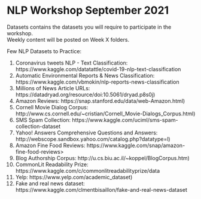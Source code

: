 # NLP Workshop September 2021

Datasets contains the datasets you will require to participate in the workshop. </br>
Weekly content will be posted on Week X folders. </br>


Few NLP Datasets to Practice:
<ol>
  <li>Coronavirus tweets NLP - Text Classification: https://www.kaggle.com/datatattle/covid-19-nlp-text-classification</li>
  <li>Automatic Environmental Reports & News Classification: https://www.kaggle.com/vbmokin/nlp-reports-news-classification</li>
  <li>Millions of News Article URLs: https://datadryad.org/resource/doi:10.5061/dryad.p8s0j)</li>
  <li>Amazon Reviews: https://snap.stanford.edu/data/web-Amazon.html)</li>
  <li>Cornell Movie Dialog Corpus: http://www.cs.cornell.edu/~cristian/Cornell_Movie-Dialogs_Corpus.html)</li>
  <li>SMS Spam Collection: https://www.kaggle.com/uciml/sms-spam-collection-dataset</li>  
  <li>Yahoo! Answers Comprehensive Questions and Answers: http://webscope.sandbox.yahoo.com/catalog.php?datatype=l)</li>
  <li>Amazon Fine Food Reviews: https://www.kaggle.com/snap/amazon-fine-food-reviews>
  <li>Blog Authorship Corpus: http://u.cs.biu.ac.il/~koppel/BlogCorpus.htm)</li>
  <li>CommonLit Readability Prize: https://www.kaggle.com/c/commonlitreadabilityprize/data</li>
  <li>Yelp: https://www.yelp.com/academic_dataset)</li>
  <li>Fake and real news dataset: https://www.kaggle.com/clmentbisaillon/fake-and-real-news-dataset</li>
</ol>
